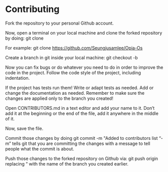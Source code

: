 # Contributing

Fork the repository to your personal Github account.

Now, open a terminal on your local machine and clone the forked repository by doing: git clone

For example: git clone https://github.com/Seungjusamlee/Opia-Os

Create a branch in git inside your local machine: git checkout -b

Now you can fix bugs or do whatever you need to do in order to improve the code in the project. Follow the code style of the project, including indentation.

If the project has tests run them! Write or adapt tests as needed. Add or change the documentation as needed. Remember to make sure the changes are applied only to the branch you created!

Open CONTRIBUTORS.md in a text editor and add your name to it. Don’t add it at the beginning or the end of the file, add it anywhere in the middle of it.

Now, save the file.

Commit those changes by doing git commit -m "Added to contributors list “-m” tells git that you are committing the changes with a message to tell people what the commit is about.

Push those changes to the forked repository on Github via: git push origin replacing “ with the name of the branch you created earlier.
